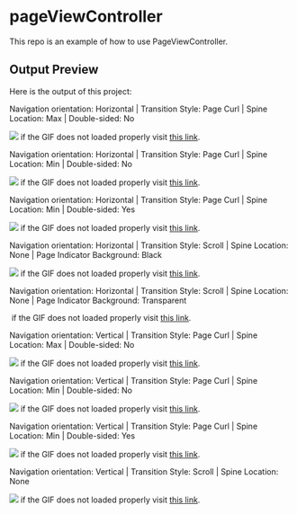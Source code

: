 # pageViewController
This repo is an example of how to use PageViewController.

## Output Preview
Here is the output of this project:

Navigation orientation: Horizontal | Transition Style: Page Curl | Spine Location: Max | Double-sided: No

![](http://luthfifr.com/buku_ios_101/gif/pageViewController/horizontal_pageCurl_spineMax.gif) if the GIF does not loaded properly visit [this link](http://luthfifr.com/buku_ios_101/gif/pageViewController/horizontal_pageCurl_spineMax.gif).

Navigation orientation: Horizontal | Transition Style: Page Curl | Spine Location: Min | Double-sided: No

![](http://luthfifr.com/buku_ios_101/gif/pageViewController/horizontal_pageCurl_spineMin.gif) if the GIF does not loaded properly visit [this link](http://luthfifr.com/buku_ios_101/gif/pageViewController/horizontal_pageCurl_spineMin.gif).

Navigation orientation: Horizontal | Transition Style: Page Curl | Spine Location: Min | Double-sided: Yes

![](http://luthfifr.com/buku_ios_101/gif/pageViewController/horizontal_pageCurl_spineMin_doubleSided.gif) if the GIF does not loaded properly visit [this link](http://luthfifr.com/buku_ios_101/gif/pageViewController/horizontal_pageCurl_spineMin_doubleSided.gif).

Navigation orientation: Horizontal | Transition Style: Scroll | Spine Location: None | Page Indicator Background: Black

![](http://luthfifr.com/buku_ios_101/gif/pageViewController/horizontal_scroll_black.gif) if the GIF does not loaded properly visit [this link](http://luthfifr.com/buku_ios_101/gif/pageViewController/horizontal_scroll_black.gif).

Navigation orientation: Horizontal | Transition Style: Scroll | Spine Location: None | Page Indicator Background: Transparent

![]() if the GIF does not loaded properly visit [this link]().

Navigation orientation: Vertical | Transition Style: Page Curl | Spine Location: Max | Double-sided: No

![](http://luthfifr.com/buku_ios_101/gif/pageViewController/vertikal_pageCurl_spineMax.gif) if the GIF does not loaded properly visit [this link](http://luthfifr.com/buku_ios_101/gif/pageViewController/vertikal_pageCurl_spineMax.gif).

Navigation orientation: Vertical | Transition Style: Page Curl | Spine Location: Min | Double-sided: No

![](http://luthfifr.com/buku_ios_101/gif/pageViewController/vertikal_pageCurl_spineMin.gif) if the GIF does not loaded properly visit [this link](http://luthfifr.com/buku_ios_101/gif/pageViewController/vertikal_pageCurl_spineMin.gif).

Navigation orientation: Vertical | Transition Style: Page Curl | Spine Location: Min | Double-sided: Yes

![](http://luthfifr.com/buku_ios_101/gif/pageViewController/vertikal_pageCurl_spineMin_doubleSided.gif) if the GIF does not loaded properly visit [this link](http://luthfifr.com/buku_ios_101/gif/pageViewController/vertikal_pageCurl_spineMin_doubleSided.gif).

Navigation orientation: Vertical | Transition Style: Scroll | Spine Location: None

![](http://luthfifr.com/buku_ios_101/gif/pageViewController/vertikal_scroll.gif) if the GIF does not loaded properly visit [this link](http://luthfifr.com/buku_ios_101/gif/pageViewController/vertikal_scroll.gif).
